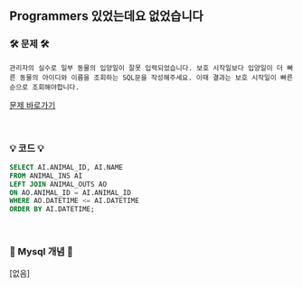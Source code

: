 ## Programmers 있었는데요 없었습니다
### 🛠️ 문제 🛠️
```
관리자의 실수로 일부 동물의 입양일이 잘못 입력되었습니다. 보호 시작일보다 입양일이 더 빠른 동물의 아이디와 이름을 조회하는 SQL문을 작성해주세요. 이때 결과는 보호 시작일이 빠른 순으로 조회해야합니다.
```
[문제 바로가기](https://school.programmers.co.kr/learn/courses/30/lessons/59043)

<br/>

### 💡 코드 💡
```sql
SELECT AI.ANIMAL_ID, AI.NAME
FROM ANIMAL_INS AI
LEFT JOIN ANIMAL_OUTS AO
ON AO.ANIMAL_ID = AI.ANIMAL_ID 
WHERE AO.DATETIME <= AI.DATETIME
ORDER BY AI.DATETIME;
```

<br/>

### 📙 Mysql 개념 📙
[없음]